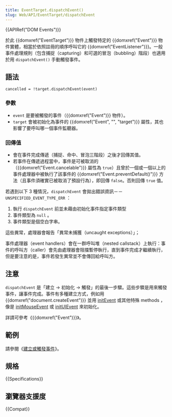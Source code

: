 ```yaml
---
title: EventTarget.dispatchEvent()
slug: Web/API/EventTarget/dispatchEvent
---
```


{{APIRef("DOM Events")}}

於此 {{domxref("EventTarget")}} 物件上觸發特定的 {{domxref("Event")}} 物件實體，相當於依照註冊的順序呼叫它的 {{domxref("EventListener")}}。一般事件處理規則（包含捕捉（capturing）和可選的冒泡（bubbling）階段）也適用於用 `dispatchEvent()` 手動觸發事件。

## 語法

```plain
cancelled = !target.dispatchEvent(event)
```

### 參數

- `event` 是要被觸發的事件（{{domxref("Event")}} 物件）。
- `target` 會被初始化為事件的 {{domxref("Event", "", "target")}} 屬性，其也影響了要呼叫哪一個事件監聽器。

### 回傳值

- 會在事件完成傳遞（捕捉、命中、冒泡三階段）之後才回傳其值。
- 若事件在傳遞過程當中，事件是可被取消的（{{domxref("Event.cancelable")}} 屬性為 `true`）且曾於一個或一個以上的事件處理器中被執行了該事件的 {{domxref("Event.preventDefault()")}} 方法（且事件須確實已被取消了預設行為），即回傳 `false`。否則回傳 `true` 值。

若遇到以下 3 種情況，`dispatchEvent` 會拋出錯誤資訊－－ `UNSPECIFIED_EVENT_TYPE_ERR` ：

1. 執行 `dispatchEvent` 前並未藉由初始化事件指定事件類型
2. 事件類型為 `null` 。
3. 事件類型是個空白字串。

這些異常，處理器會報告「異常未捕獲（uncaught exceptions）」；

事件處理器（event handlers）會在一群呼叫堆（nested callstack）上執行：事件的呼叫方（caller）會先由處理器會阻擋暫停執行，直到事件完成才繼續執行，但是要注意的是，事件若發生異常並不會傳回給呼叫方。

## 注意

`dispatchEvent` 是「建立 → 初始化 → 觸發」的最後一步驟。這些步驟是用來觸發事件，讓事件完成。事件有多種建立方式，例如用 {{domxref("document.createEvent")}} 並用 [initEvent](/zh-TW/docs/DOM/event.initEvent) 或其他特殊 methods ，像是 [initMouseEvent](/zh-TW/docs/DOM/event.initMouseEvent) 或 [initUIEvent](/zh-TW/docs/DOM/event.initUIEvent) 來初始化。

詳請可參考《{{domxref("Event")}}》。

## 範例

請參閱《[建立或觸發事件](/zh-TW/docs/Web/Guide/Events/Creating_and_triggering_events)》。

## 規格

{{Specifications}}

## 瀏覽器支援度

{{Compat}}
